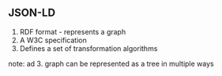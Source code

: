 ## JSON-LD

1. RDF format - represents a graph
1. A W3C specification
1. Defines a set of transformation algorithms

note:
ad 3. graph can be represented as a tree in multiple ways